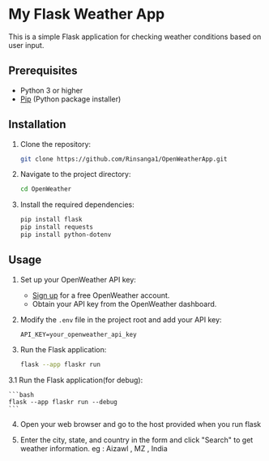 
# My Flask Weather App

This is a simple Flask application for checking weather conditions based on user input.

## Prerequisites

- Python 3 or higher
- [Pip](https://pip.pypa.io/en/stable/installation/) (Python package installer)

## Installation

1. Clone the repository:

    ```bash
    git clone https://github.com/Rinsanga1/OpenWeatherApp.git
    ```

2. Navigate to the project directory:

    ```bash
    cd OpenWeather
    ```

3. Install the required dependencies:

    ```bash
    pip install flask
    pip install requests 
    pip install python-dotenv

    ```

## Usage

1. Set up your OpenWeather API key:

    - [Sign up](https://home.openweathermap.org/users/sign_up) for a free OpenWeather account.
    - Obtain your API key from the OpenWeather dashboard.

2. Modify the `.env` file in the project root and add your API key:

    ```dotenv
    API_KEY=your_openweather_api_key
    ```

3. Run the Flask application:

    ```bash
    flask --app flaskr run
    ```

3.1 Run the Flask application(for debug):

    ```bash
    flask --app flaskr run --debug
    ```

4. Open your web browser and go to the host provided when you run flask

5. Enter the city, state, and country in the form and click "Search" to get weather information. eg : Aizawl , MZ , India

